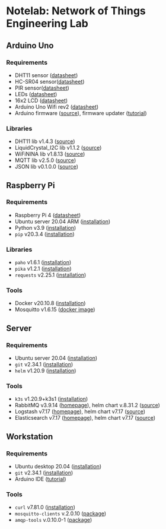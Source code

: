 # Notelab: Network of Things Engineering Lab



## Arduino Uno

### Requirements
- DHT11 sensor ([datasheet](https://www.velleman.eu/downloads/29/vma311_a4v01.pdf))
- HC-SR04 sensor([datasheet](https://joy-it.net/files/files/Produkte/SEN-US01/SEN-US01\%20Datasheet\%20(English).pdf))
- PIR sensor([datasheet](http://www.openplatform.cc/index.php/home/index/details/apiid/38))
- LEDs ([datasheet](https://asset.re-in.de/add/160267/c1/-/en/001661532DS01/DA_Barthelme-LED-Sortiment-Kaltweiss-Warmweiss-Gelb-Blau-Rot-Gruen-Rund-5mm.pdf))
- 16x2 LCD ([datasheet](https://joy-it.net/files/files/Produkte/SBC-LCD16x2/SBC-LCD16x2_Manual_2021-04-07.pdf))
- Arduino Uno Wifi rev2 ([datasheet](https://content.arduino.cc/assets/Pinout-UNOwifirev2_latest.pdf))
- Arduino firmware ([source](https://github.com/arduino/nina-fw)), firmware updater ([tutorial](https://docs.arduino.cc/tutorials/generic/firmware-updater))
  
### Libraries
- DHT11 lib v1.4.3 ([source]({https://github.com/adafruit/DHT-sensor-library))
- LiquidCrystal_I2C lib v1.1.2 ([source](https://github.com/johnrickman/LiquidCrystal_I2C))
- WiFiNINA lib v1.8.13 ([source](https://github.com/arduino-libraries/WiFiNINA))
- MQTT lib v2.5.0 ([source](https://github.com/256dpi/arduino-mqtt))
- JSON lib v0.1.0.0 ([source](https://github.com/arduino-libraries/Arduino_JSON))




## Raspberry Pi

### Requirements
- Raspberry Pi 4 ([datasheet](https://datasheets.raspberrypi.com/rpi4/raspberry-pi-4-product-brief.pdf))
- Ubuntu server 20.04 ARM ([installation](https://ubuntu.com/tutorials/how-to-install-ubuntu-on-your-raspberry-pi))
- Python v3.9 ([installation](https://www.python.org/downloads/))
- `pip` v20.3.4 ([installation](https://packaging.python.org/en/latest/tutorials/installing-packages/))

### Libraries
- `paho` v1.6.1 ([installation](https://www.eclipse.org/paho/index.php?page=clients/python/index.php))
- `pika` v1.2.1 ([installation](https://pika.readthedocs.io/en/stable/))
- `requests` v2.25.1 ([installation](https://docs.python-requests.org/en/latest/user/install/))

### Tools
- Docker v20.10.8 ([installation](https://docs.docker.com/engine/install/ubuntu/))
- Mosquitto v1.6.15 ([docker image](https://hub.docker.com/_/eclipse-mosquitto))




## Server

### Requirements
- Ubuntu server 20.04 ([installation](https://ubuntu.com/tutorials/install-ubuntu-server))
- `git` v2.34.1 ([installation](https://git-scm.com/download/linux))
- `helm` v1.20.9 ([installation](https://helm.sh/docs/intro/install/#from-script))

### Tools

- `k3s` v1.20.9+k3s1 ([installation](https://rancher.com/docs/k3s/latest/en/installation/install-options/))
- RabbitMQ v3.9.14 ([homepage](https://www.rabbitmq.com/)), helm chart v.8.31.2 ([source](https://github.com/bitnami/charts/tree/master/bitnami/rabbitmq))
- Logstash v7.17 ([homepage](https://www.elastic.co/logstash/)), helm chart v7.17 ([source](https://github.com/elastic/helm-charts/tree/7.17/logstash))
- Elasticsearch v7.17 ([homepage](https://www.elastic.co/elasticsearch/)), helm chart v7.17 ([source](https://github.com/elastic/helm-charts/tree/7.17/elasticsearch))




## Workstation

### Requirements
- Ubuntu desktop 20.04 ([installation](https://ubuntu.com/tutorials/install-ubuntu-desktop))
- `git` v2.34.1 ([installation](https://git-scm.com/download/linux))
- Arduino IDE ([tutorial](https://www.arduino.cc/en/Guide/Linux))

### Tools

- `curl` v7.81.0 ([installation](https://curl.se/download.html))
- `mosquitto-clients` v.2.0.10 ([package](https://packages.ubuntu.com/focal/mosquitto-clients))
- `amqp-tools` v.0.10.0-1 ([package](https://packages.ubuntu.com/focal/amqp-tools))